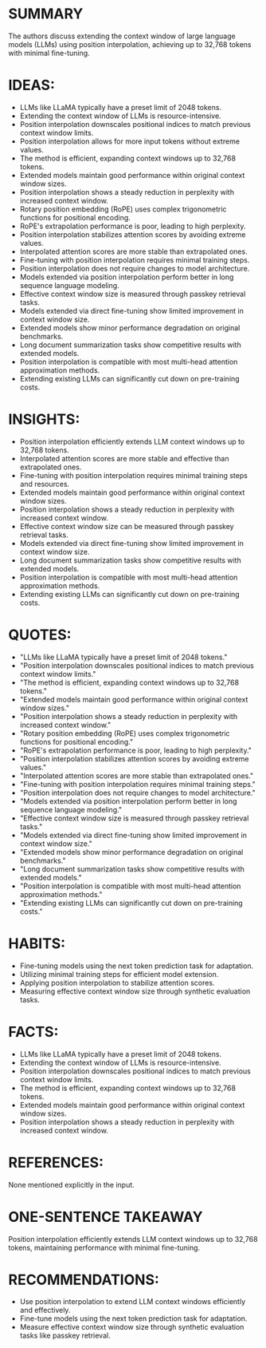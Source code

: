 # SUMMARY
The authors discuss extending the context window of large language models (LLMs) using position interpolation, achieving up to 32,768 tokens with minimal fine-tuning.

# IDEAS:
- LLMs like LLaMA typically have a preset limit of 2048 tokens.
- Extending the context window of LLMs is resource-intensive.
- Position interpolation downscales positional indices to match previous context window limits.
- Position interpolation allows for more input tokens without extreme values.
- The method is efficient, expanding context windows up to 32,768 tokens.
- Extended models maintain good performance within original context window sizes.
- Position interpolation shows a steady reduction in perplexity with increased context window.
- Rotary position embedding (RoPE) uses complex trigonometric functions for positional encoding.
- RoPE's extrapolation performance is poor, leading to high perplexity.
- Position interpolation stabilizes attention scores by avoiding extreme values.
- Interpolated attention scores are more stable than extrapolated ones.
- Fine-tuning with position interpolation requires minimal training steps.
- Position interpolation does not require changes to model architecture.
- Models extended via position interpolation perform better in long sequence language modeling.
- Effective context window size is measured through passkey retrieval tasks.
- Models extended via direct fine-tuning show limited improvement in context window size.
- Extended models show minor performance degradation on original benchmarks.
- Long document summarization tasks show competitive results with extended models.
- Position interpolation is compatible with most multi-head attention approximation methods.
- Extending existing LLMs can significantly cut down on pre-training costs.

# INSIGHTS:
- Position interpolation efficiently extends LLM context windows up to 32,768 tokens.
- Interpolated attention scores are more stable and effective than extrapolated ones.
- Fine-tuning with position interpolation requires minimal training steps and resources.
- Extended models maintain good performance within original context window sizes.
- Position interpolation shows a steady reduction in perplexity with increased context window.
- Effective context window size can be measured through passkey retrieval tasks.
- Models extended via direct fine-tuning show limited improvement in context window size.
- Long document summarization tasks show competitive results with extended models.
- Position interpolation is compatible with most multi-head attention approximation methods.
- Extending existing LLMs can significantly cut down on pre-training costs.

# QUOTES:
- "LLMs like LLaMA typically have a preset limit of 2048 tokens."
- "Position interpolation downscales positional indices to match previous context window limits."
- "The method is efficient, expanding context windows up to 32,768 tokens."
- "Extended models maintain good performance within original context window sizes."
- "Position interpolation shows a steady reduction in perplexity with increased context window."
- "Rotary position embedding (RoPE) uses complex trigonometric functions for positional encoding."
- "RoPE's extrapolation performance is poor, leading to high perplexity."
- "Position interpolation stabilizes attention scores by avoiding extreme values."
- "Interpolated attention scores are more stable than extrapolated ones."
- "Fine-tuning with position interpolation requires minimal training steps."
- "Position interpolation does not require changes to model architecture."
- "Models extended via position interpolation perform better in long sequence language modeling."
- "Effective context window size is measured through passkey retrieval tasks."
- "Models extended via direct fine-tuning show limited improvement in context window size."
- "Extended models show minor performance degradation on original benchmarks."
- "Long document summarization tasks show competitive results with extended models."
- "Position interpolation is compatible with most multi-head attention approximation methods."
- "Extending existing LLMs can significantly cut down on pre-training costs."

# HABITS:
- Fine-tuning models using the next token prediction task for adaptation.
- Utilizing minimal training steps for efficient model extension.
- Applying position interpolation to stabilize attention scores.
- Measuring effective context window size through synthetic evaluation tasks.

# FACTS:
- LLMs like LLaMA typically have a preset limit of 2048 tokens.
- Extending the context window of LLMs is resource-intensive.
- Position interpolation downscales positional indices to match previous context window limits.
- The method is efficient, expanding context windows up to 32,768 tokens.
- Extended models maintain good performance within original context window sizes.
- Position interpolation shows a steady reduction in perplexity with increased context window.

# REFERENCES:
None mentioned explicitly in the input.

# ONE-SENTENCE TAKEAWAY
Position interpolation efficiently extends LLM context windows up to 32,768 tokens, maintaining performance with minimal fine-tuning.

# RECOMMENDATIONS:
- Use position interpolation to extend LLM context windows efficiently and effectively.
- Fine-tune models using the next token prediction task for adaptation.
- Measure effective context window size through synthetic evaluation tasks like passkey retrieval.